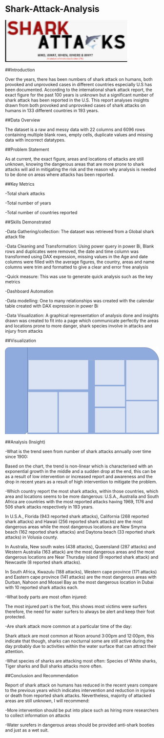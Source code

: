 # Shark-Attack-Analysis

![](SSSHA.png)

##Introduction

Over the years, there has been numbers of shark attack on humans, both provoked and unprovoked cases in different countries especially U.S has been documented. According to the international shark attack report, the exact figure for the past 100 years is unknown but a significant number of shark attack has been reported in the U.S. This report analyses insights drawn from both provoked and unprovoked cases of shark attacks on humans in 133 different countries in 193 years.

##Data Overview

The dataset is a raw and messy data with 22 columns and 6096 rows containing multiple blank rows, empty cells, duplicate values and missing data with incorrect datatypes.

##Problem Statement

As at current, the exact figure, areas and locations of attacks are still unknown, knowing the dangerous areas that are more prone to shark attacks will aid in mitigating the risk and the reason why analysis is needed to be done on areas where attacks has been reported.

##Key Metrics

-Total shark attacks

-Total number of years

-Total number of countries reported

##Skills Demonstrated

-Data Gathering/collection: The dataset was retrieved from a Global shark attack file

-Data Cleaning and Transformation: Using power query in power Bi, Blank rows and duplicates were removed, the date and time column was transformed using DAX expression, missing values in the Age and date columns were filled with the average figures, the country, areas and name columns were trim and formatted to give a clear and error free analysis

-Quick measure: This was use to generate quick analysis such as the key metrics

-Dashboard Automation

-Data modelling: One to many relationships was created with the calendar table created with DAX expression in power Bi

-Data Visualization: A graphical representation of analysis done and insights drawn was created to fit into a page which communicate perfectly the areas and locations prone to more danger, shark species involve in attacks and injury from attacks

##Visualization

![](SHA.png)

##Analysis (Insight)

-What is the trend seen from number of shark attacks annually over time since 1900:

Based on the chart, the trend is non-linear which is characterised with an exponential growth in the middle and a sudden drop at the end, this can be as a result of low intervention or increased report and awareness and the drop in recent years as a result of high intervention to mitigate the problem.

-Which country report the most shark attacks, within those countries, which area and locations seems to be more dangerous: U.S.A., Australia and South Africa are countries with the most reported attacks having 1969, 1176 and 506 shark attacks respectively in 193 years.

In U.S.A., Florida (943 reported shark attacks), California (268 reported shark attacks) and Hawaii (256 reported shark attacks) are the most dangerous areas while the most dangerous locations are New Smyrna beach (162 reported shark attacks) and Daytona beach (33 reported shark attacks) in Volusia county. 

In Australia, New south wales (438 attacks), Queensland (287 attacks) and Western Australia (163 attack) are the most dangerous areas and the most dangerous locations are Near Thursday island (9 reported shark attack) and Newcastle (8 reported shark attacks). 

In South Africa, Kwazulu (188 attacks), Western cape province (171 attacks) and Eastern cape province (141 attacks) are the most dangerous areas with Durban, Nahoon and Mossel Bay as the most dangerous location in Dubai with 10 reported shark attacks each.

-What body parts are most often injured:

The most injured part is the foot, this shows most victims were surfers therefore, the need for water surfers to always be alert and keep their foot protected.

-Are shark attack more common at a particular time of the day: 

Shark attack are most common at Noon around 3:00pm and 12:00pm, this indicate that though, sharks can nocturnal some are still active during the day probably due to activities within the water surface that can attract their attention.

-What species of sharks are attacking most often: Species of White sharks, Tiger sharks and Bull sharks attacks more often.

##Conclusion and Recommendation

Report of shark attack on humans has reduced in the recent years compare to the previous years which indicates intervention and reduction in injuries or death from reported shark attacks. Nevertheless, majority of attacked areas are still unknown, I will recommend:

-More intervention should be put into place such as hiring more researchers to collect information on attacks 

-Water surefers in dangerous areas should be provided anti-shark booties and just as a wet suit.
